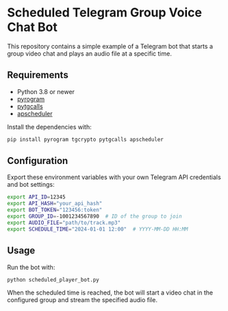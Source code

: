 # Scheduled Telegram Group Voice Chat Bot

This repository contains a simple example of a Telegram bot that starts a
group video chat and plays an audio file at a specific time.

## Requirements

- Python 3.8 or newer
- [pyrogram](https://docs.pyrogram.org/)
- [pytgcalls](https://github.com/pytgcalls/pytgcalls)
- [apscheduler](https://apscheduler.readthedocs.io/)

Install the dependencies with:

```bash
pip install pyrogram tgcrypto pytgcalls apscheduler
```

## Configuration

Export these environment variables with your own Telegram API credentials and
bot settings:

```bash
export API_ID=12345
export API_HASH="your_api_hash"
export BOT_TOKEN="123456:token"
export GROUP_ID=-1001234567890  # ID of the group to join
export AUDIO_FILE="path/to/track.mp3"
export SCHEDULE_TIME="2024-01-01 12:00"  # YYYY-MM-DD HH:MM
```

## Usage

Run the bot with:

```bash
python scheduled_player_bot.py
```

When the scheduled time is reached, the bot will start a video chat in the
configured group and stream the specified audio file.

